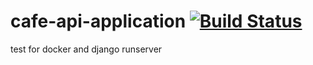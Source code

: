 # cafe-api-application [![Build Status](https://travis-ci.org/kimuson13/cafe-api-application.svg?branch=master)](https://travis-ci.org/kimuson13/cafe-api-application)
test for docker and django runserver
